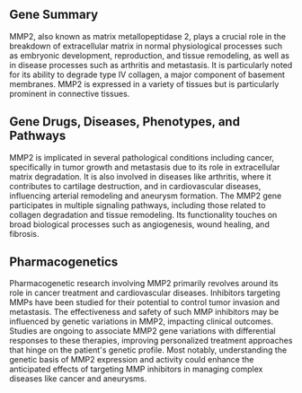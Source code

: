 ## Gene Summary
MMP2, also known as matrix metallopeptidase 2, plays a crucial role in the breakdown of extracellular matrix in normal physiological processes such as embryonic development, reproduction, and tissue remodeling, as well as in disease processes such as arthritis and metastasis. It is particularly noted for its ability to degrade type IV collagen, a major component of basement membranes. MMP2 is expressed in a variety of tissues but is particularly prominent in connective tissues.

## Gene Drugs, Diseases, Phenotypes, and Pathways
MMP2 is implicated in several pathological conditions including cancer, specifically in tumor growth and metastasis due to its role in extracellular matrix degradation. It is also involved in diseases like arthritis, where it contributes to cartilage destruction, and in cardiovascular diseases, influencing arterial remodeling and aneurysm formation. The MMP2 gene participates in multiple signaling pathways, including those related to collagen degradation and tissue remodeling. Its functionality touches on broad biological processes such as angiogenesis, wound healing, and fibrosis.

## Pharmacogenetics
Pharmacogenetic research involving MMP2 primarily revolves around its role in cancer treatment and cardiovascular diseases. Inhibitors targeting MMPs have been studied for their potential to control tumor invasion and metastasis. The effectiveness and safety of such MMP inhibitors may be influenced by genetic variations in MMP2, impacting clinical outcomes. Studies are ongoing to associate MMP2 gene variations with differential responses to these therapies, improving personalized treatment approaches that hinge on the patient's genetic profile. Most notably, understanding the genetic basis of MMP2 expression and activity could enhance the anticipated effects of targeting MMP inhibitors in managing complex diseases like cancer and aneurysms.